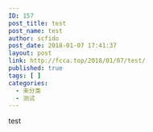```yaml
---
ID: 157
post_title: test
post_name: test
author: scfido
post_date: 2018-01-07 17:41:37
layout: post
link: http://fcca.top/2018/01/07/test/
published: true
tags: [ ]
categories:
  - 未分类
  - 测试
---
```

test
